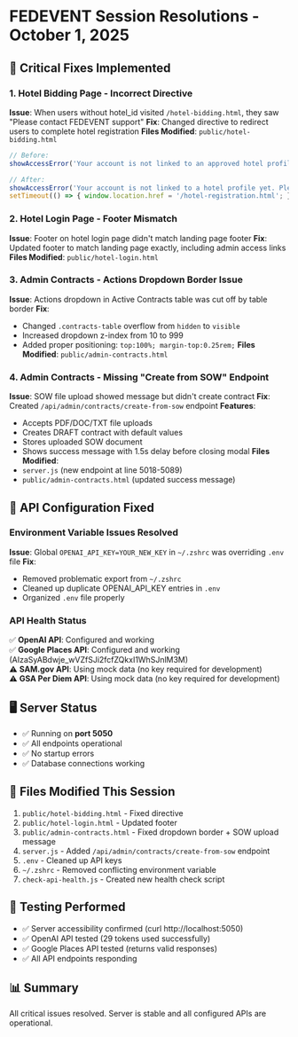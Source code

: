 # FEDEVENT Session Resolutions - October 1, 2025

## 🔧 Critical Fixes Implemented

### 1. Hotel Bidding Page - Incorrect Directive
**Issue**: When users without hotel_id visited `/hotel-bidding.html`, they saw "Please contact FEDEVENT support"
**Fix**: Changed directive to redirect users to complete hotel registration
**Files Modified**: `public/hotel-bidding.html`
```javascript
// Before:
showAccessError('Your account is not linked to an approved hotel profile yet. Please contact FEDEVENT support to finish onboarding.');

// After:
showAccessError('Your account is not linked to a hotel profile yet. Please complete your hotel registration to access bidding opportunities.');
setTimeout(() => { window.location.href = '/hotel-registration.html'; }, 3000);
```

### 2. Hotel Login Page - Footer Mismatch
**Issue**: Footer on hotel login page didn't match landing page footer
**Fix**: Updated footer to match landing page exactly, including admin access links
**Files Modified**: `public/hotel-login.html`

### 3. Admin Contracts - Actions Dropdown Border Issue
**Issue**: Actions dropdown in Active Contracts table was cut off by table border
**Fix**: 
- Changed `.contracts-table` overflow from `hidden` to `visible`
- Increased dropdown z-index from 10 to 999
- Added proper positioning: `top:100%; margin-top:0.25rem;`
**Files Modified**: `public/admin-contracts.html`

### 4. Admin Contracts - Missing "Create from SOW" Endpoint
**Issue**: SOW file upload showed message but didn't create contract
**Fix**: Created `/api/admin/contracts/create-from-sow` endpoint
**Features**:
- Accepts PDF/DOC/TXT file uploads
- Creates DRAFT contract with default values
- Stores uploaded SOW document
- Shows success message with 1.5s delay before closing modal
**Files Modified**: 
- `server.js` (new endpoint at line 5018-5089)
- `public/admin-contracts.html` (updated success message)

## 🔑 API Configuration Fixed

### Environment Variable Issues Resolved
**Issue**: Global `OPENAI_API_KEY=YOUR_NEW_KEY` in `~/.zshrc` was overriding `.env` file
**Fix**: 
- Removed problematic export from `~/.zshrc`
- Cleaned up duplicate OPENAI_API_KEY entries in `.env`
- Organized `.env` file properly

### API Health Status
✅ **OpenAI API**: Configured and working  
✅ **Google Places API**: Configured and working (AIzaSyABdwje_wVZfSJi2fcfZQkxI1WhSJnlM3M)  
⚠️ **SAM.gov API**: Using mock data (no key required for development)  
⚠️ **GSA Per Diem API**: Using mock data (no key required for development)  

## 🖥️ Server Status
- ✅ Running on **port 5050**
- ✅ All endpoints operational
- ✅ No startup errors
- ✅ Database connections working

## 📝 Files Modified This Session
1. `public/hotel-bidding.html` - Fixed directive
2. `public/hotel-login.html` - Updated footer
3. `public/admin-contracts.html` - Fixed dropdown border + SOW upload message
4. `server.js` - Added `/api/admin/contracts/create-from-sow` endpoint
5. `.env` - Cleaned up API keys
6. `~/.zshrc` - Removed conflicting environment variable
7. `check-api-health.js` - Created new health check script

## 🎯 Testing Performed
- ✅ Server accessibility confirmed (curl http://localhost:5050)
- ✅ OpenAI API tested (29 tokens used successfully)
- ✅ Google Places API tested (returns valid responses)
- ✅ All API endpoints responding

## 📊 Summary
All critical issues resolved. Server is stable and all configured APIs are operational.
